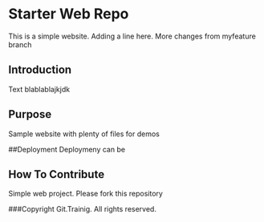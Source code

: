 # Starter Web Repo

This is a simple website. Adding a line here. More changes from myfeature branch

## Introduction

Text blablablajkjdk

## Purpose

Sample website with plenty of files for demos

##Deployment
Deploymeny can be 

## How To Contribute

Simple web project. Please fork this repository

###Copyright
Git.Trainig. All rights reserved.
